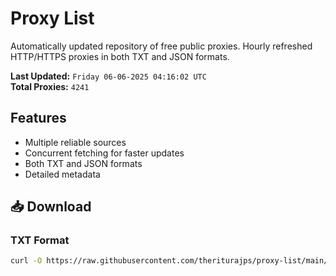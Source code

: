 # Proxy List

Automatically updated repository of free public proxies. Hourly refreshed HTTP/HTTPS proxies in both TXT and JSON formats.

**Last Updated:** `Friday 06-06-2025 04:16:02 UTC`  
**Total Proxies:** `4241`

## Features
- Multiple reliable sources
- Concurrent fetching for faster updates
- Both TXT and JSON formats
- Detailed metadata

## 📥 Download

### TXT Format
```bash
curl -O https://raw.githubusercontent.com/theriturajps/proxy-list/main/proxies.txt